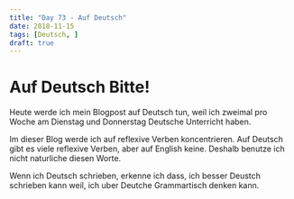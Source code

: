 ```yaml
---
title: "Day 73 - Auf Deutsch"
date: 2018-11-15
tags: [Deutsch, ]
draft: true
---
```


# Auf Deutsch Bitte!

Heute werde ich mein Blogpost auf Deutsch tun, weil ich zweimal pro Woche am Dienstag und Donnerstag Deutsche Unterricht haben.

Im dieser Blog werde ich auf reflexive Verben koncentrieren. Auf Deutsch gibt es viele reflexive Verben, aber auf English keine. Deshalb benutze ich nicht naturliche diesen Worte.

Wenn ich Deutsch schrieben, erkenne ich dass, ich besser Deustch schrieben kann weil, ich uber Deutche Grammartisch denken kann.
